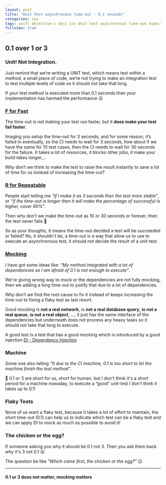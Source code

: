 ```yaml
---
layout: post
title: "Unit Test asynchronous time-out - 0.1 seconds"
categories: ios
tags: swift objective-c objc ios Unit test asynchronous time-out expectation
fullview: true
---
```

## 0.1 over 1 or 3

### Unit! Not Integration.
Just remind that we’re writing a UNIT test, which means test within a method, a small piece of code, we’re not trying to make an integration test to test multiple levels of code so it should not take that long.

If your test method is executed more than 0.1 seconds then your implementation has harmed the performance 😛

### [F for Fast](https://pragprog.com/magazines/2012-01/unit-tests-are-first)
The time-out is not making your test run faster, but it **does make your test fail faster**.

Imaging you setup the time-out for 3 seconds, and for some reason, it’s failed in eventually, so the CI needs to wait for 3 seconds, how about if we have the same for 10 test cases, then the CI needs to wait for 30 seconds for the failure. It takes a lot of resources, it blocks other jobs, it make your build takes longer,…

Why don’t we think to make the test to raise the result instantly to save a lot of time for us instead of increasing the time-out?

### [R for Repeatable](https://pragprog.com/magazines/2012-01/unit-tests-are-first)
People start telling me *“If I make it as 3 seconds then the test more stable”*, or *“if the time-out is longer then it will make the percentage of successful is higher, cover 90%”*. 

Then why don’t we make the time-out as 10 or 30 seconds or forever, then the test never fails 🤔

So as your thoughts, it means the time-out decided a test will be succeeded or failed? No, it shouldn't be, a time-out is a way that allow us to use to execute an asynchronous test, it should not decide the result of a unit-test. 

### [Mocking](https://geek-is-stupid.github.io/2019-04-03-mocking-for-test-in-ios-development/)
I have got some ideas like: *“My method integrated with a lot of dependencies so I am afraid of 0.1 is not enough to execute”*.

We're giving wrong way to mock or the dependencies are not fully mocking, then we adding a long time-out to justify that due to a lot of dependencies.

Why don’t we find the root cause to fix it instead of keeps increasing the time-out to fixing a flaky test as last resort. 

Good mocking is **not a real network**, is **not a real database query**, **is not a real queue**, **is not a real object**, …, it just has the same interface of the dependencies but underneath does not process any heavy tasks so it should not take that long to execute. 

A good test is a test that has a good mocking which is introduced by a good injection [DI - Dependency Injection](https://www.objc.io/issues/15-testing/dependency-injection/)

### Machine
Some one also telling *“It due to the CI machine, 0.1 is too short to let the machine finish the test method”*. 

🤔 0.1 or 3 are short for us, short for human, but I don't think it's a short period for a machine nowaday, to execute a “good” unit-test I don't think it takes up to 0.1! 

### Flaky Tests
None of us want a flaky test, because it takes a lot of effort to maintain, the short time-out (0.1) can help us to indicate which test can be a flaky test and we can apply DI to mock as much as possible to avoid it! 


### The chicken or the egg?
If someone asking you why it should be 0.1 not 3. Then you ask them back why it's 3 not 0.1 😛

The question be like *"Which came first, the chicken or the egg?"* 😉

---------------

#### 0.1 or 3 does not matter, mocking matters


